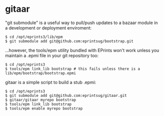 gitaar
======

"git submodule" is a useful way to pull/push updates to a bazaar module in a development or deployment enviroment:

````
$ cd /opt/eprints3/lib/epm
$ git submodule add git@github.com:eprintsug/bootstrap.git
````

...however, the tools/epm utility bundled with EPrints won't work unless you maintain a .epmi file in your git repository too:

````
$ cd /opt/eprints3
$ tools/epm link_lib bootstrap # this fails unless there is a lib/epm/bootstrap/bootstrap.epmi
````

gitaar is a simple script to build a stub .epmi:

````
$ cd /opt/eprints3
$ git submodule add git@github.com:eprintsug/gitaar.git
$ gitaar/gitaar myrepo bootstrap
$ tools/epm link_lib bootstrap
$ tools/epm enable myrepo bootstrap
````
